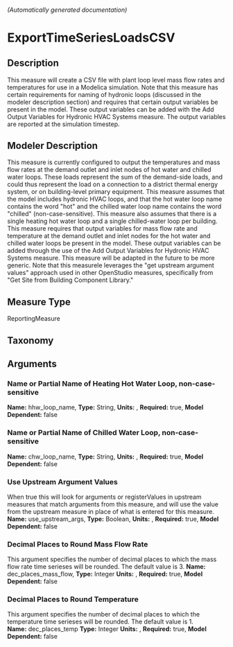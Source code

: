 

###### (Automatically generated documentation)

# ExportTimeSeriesLoadsCSV

## Description
This measure will create a CSV file with plant loop level mass flow rates and temperatures for use in a Modelica simulation. Note that this measure has certain requirements for naming of hydronic loops (discussed in the modeler description section) and requires that certain output variables be present in the model. These output variables can be added with the Add Output Variables for Hydronic HVAC Systems measure. The output variables are reported at the simulation timestep. 

## Modeler Description
This measure is currently configured to output the temperatures and mass flow rates at the demand outlet and inlet nodes of hot water and chilled water loops. These loads represent the sum of the demand-side loads, and could thus represent the load on a connection to a district thermal energy system, or on
	building-level primary equipment. This measure assumes that the model includes hydronic HVAC loops, and that the hot water loop name contains the word "hot" and the chilled water loop name contains the word "chilled" (non-case-sensitive). This measure also assumes that there is a single heating hot water loop
	and a single chilled-water loop per building. This measure requires that output variables for mass flow rate and temperature at the demand outlet and inlet nodes for the hot water and chilled water
	loops be present in the model. These output variables can be added through the use of the Add Output Variables for Hydronic HVAC Systems measure. This measure will be adapted in the future to be more generic. Note that this measurele
    leverages the "get upstream argument values" approach used in other OpenStudio measures, specifically from "Get Site from Building Component Library."

## Measure Type
ReportingMeasure

## Taxonomy


## Arguments


### Name or Partial Name of Heating Hot Water Loop, non-case-sensitive

**Name:** hhw_loop_name,
**Type:** String,
**Units:** ,
**Required:** true,
**Model Dependent:** false

### Name or Partial Name of Chilled Water Loop, non-case-sensitive

**Name:** chw_loop_name,
**Type:** String,
**Units:** ,
**Required:** true,
**Model Dependent:** false

### Use Upstream Argument Values
When true this will look for arguments or registerValues in upstream measures that match arguments from this measure, and will use the value from the upstream measure in place of what is entered for this measure.
**Name:** use_upstream_args,
**Type:** Boolean,
**Units:** ,
**Required:** true,
**Model Dependent:** false

### Decimal Places to Round Mass Flow Rate
This argument specifies the number of decimal places to which the mass flow rate time serieses will be rounded. The default value is 3. 
**Name:**  dec_places_mass_flow, 
**Type:** Integer
**Units:** ,
**Required:** true,
**Model Dependent:** false

### Decimal Places to Round Temperature
This argument specifies the number of decimal places to which the temperature time serieses will be rounded. The default value is 1.  
**Name:**  dec_places_temp
**Type:** Integer
**Units:** ,
**Required:** true,
**Model Dependent:** false






